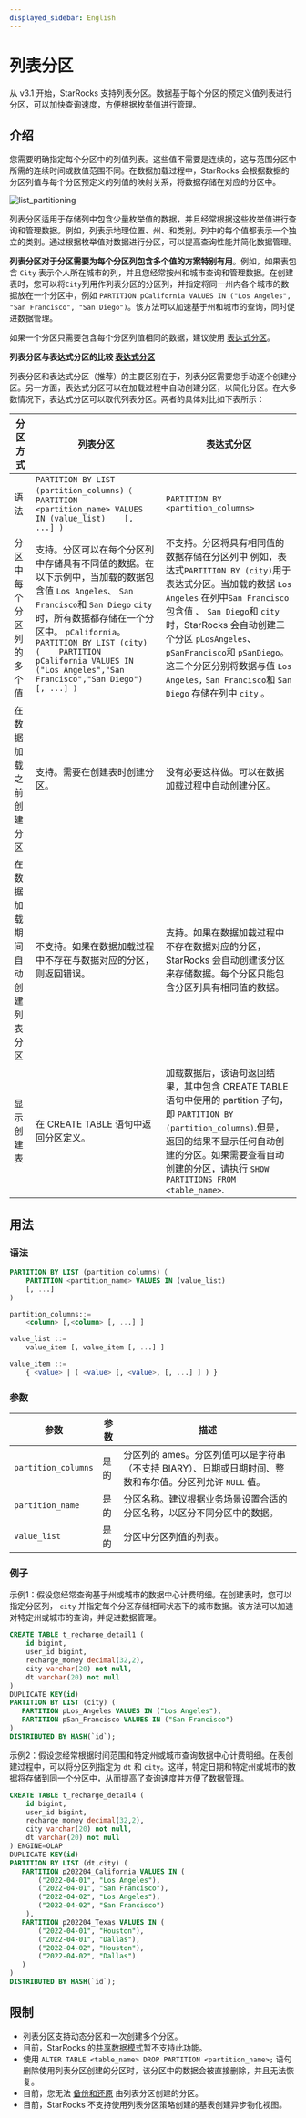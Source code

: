 ```yaml
---
displayed_sidebar: English
---
```


# 列表分区

从 v3.1 开始，StarRocks 支持列表分区。数据基于每个分区的预定义值列表进行分区，可以加快查询速度，方便根据枚举值进行管理。

## 介绍

您需要明确指定每个分区中的列值列表。这些值不需要是连续的，这与范围分区中所需的连续时间或数值范围不同。在数据加载过程中，StarRocks 会根据数据的分区列值与每个分区预定义的列值的映射关系，将数据存储在对应的分区中。

![list_partitioning](../assets/list_partitioning.png)

列表分区适用于存储列中包含少量枚举值的数据，并且经常根据这些枚举值进行查询和管理数据。例如，列表示地理位置、州、和类别。列中的每个值都表示一个独立的类别。通过根据枚举值对数据进行分区，可以提高查询性能并简化数据管理。

**列表分区对于分区需要为每个分区列包含多个值的方案特别有用**。例如，如果表包含 `City` 表示个人所在城市的列，并且您经常按州和城市查询和管理数据。在创建表时，您可以将`City`列用作列表分区的分区列，并指定将同一州内各个城市的数据放在一个分区中，例如 `PARTITION pCalifornia VALUES IN ("Los Angeles", "San Francisco", "San Diego")`。该方法可以加速基于州和城市的查询，同时促进数据管理。

如果一个分区只需要包含每个分区列值相同的数据，建议使用 [表达式分区](./expression_partitioning.md)。

**列表分区与表达式分区的比较 [表达式分区](./expression_partitioning.md)**

列表分区和表达式分区（推荐）的主要区别在于，列表分区需要您手动逐个创建分区。另一方面，表达式分区可以在加载过程中自动创建分区，以简化分区。在大多数情况下，表达式分区可以取代列表分区。两者的具体对比如下表所示：

| 分区方式                                      | **列表分区**                                        | **表达式分区**                                  |
| -------------------------------------------------------- | ------------------------------------------------------------ | ------------------------------------------------------------ |
| 语法                                                   | `PARTITION BY LIST (partition_columns)（    PARTITION <partition_name> VALUES IN (value_list)    [, ...] )` | `PARTITION BY <partition_columns>`                           |
| 分区中每个分区列的多个值 | 支持。分区可以在每个分区列中存储具有不同值的数据。在以下示例中，当加载的数据包含值 `Los Angeles`、 `San Francisco`和 `San Diego` `city` 时，所有数据都存储在一个分区中。 `pCalifornia`。`PARTITION BY LIST (city) (    PARTITION pCalifornia VALUES IN ("Los Angeles","San Francisco","San Diego")    [, ...] )` | 不支持。分区将具有相同值的数据存储在分区列中 例如，表达式`PARTITION BY (city)`用于表达式分区。当加载的数据 `Los Angeles` 在列中`San Francisco`包含值 、 `San Diego`和 `city` 时，StarRocks 会自动创建三个分区 `pLosAngeles`、 `pSanFrancisco`和 `pSanDiego`。这三个分区分别将数据与值 `Los Angeles,` `San Francisco`和 `San Diego` 存储在列中 `city` 。 |
| 在数据加载之前创建分区                    | 支持。需要在创建表时创建分区。  | 没有必要这样做。可以在数据加载过程中自动创建分区。 |
| 在数据加载期间自动创建列表分区 | 不支持。如果在数据加载过程中不存在与数据对应的分区，则返回错误。 | 支持。如果在数据加载过程中不存在数据对应的分区，StarRocks 会自动创建该分区来存储数据。每个分区只能包含分区列具有相同值的数据。 |
| 显示创建表                                        | 在 CREATE TABLE 语句中返回分区定义。 | 加载数据后，该语句返回结果，其中包含 CREATE TABLE 语句中使用的 partition 子句，即 `PARTITION BY (partition_columns)`.但是，返回的结果不显示任何自动创建的分区。如果需要查看自动创建的分区，请执行 `SHOW PARTITIONS FROM <table_name>`. |

## 用法

### 语法

```sql
PARTITION BY LIST (partition_columns)（
    PARTITION <partition_name> VALUES IN (value_list)
    [, ...]
)

partition_columns::= 
    <column> [,<column> [, ...] ]

value_list ::=
    value_item [, value_item [, ...] ]

value_item ::=
    { <value> | ( <value> [, <value>, [, ...] ] ) }    
```

### 参数

| **参数**      | **参数** | **描述**                                              |
| ------------------- | -------------- | ------------------------------------------------------------ |
| `partition_columns` | 是的            | 分区列的 ames。分区列值可以是字符串（不支持 BIARY）、日期或日期时间、整数和布尔值。分区列允许 `NULL` 值。 |
| `partition_name`    | 是的            | 分区名称。建议根据业务场景设置合适的分区名称，以区分不同分区中的数据。 |
| `value_list`        | 是的            | 分区中分区列值的列表。            |

### 例子

示例1：假设您经常查询基于州或城市的数据中心计费明细。在创建表时，您可以指定分区列， `city` 并指定每个分区存储相同状态下的城市数据。该方法可以加速对特定州或城市的查询，并促进数据管理。

```SQL
CREATE TABLE t_recharge_detail1 (
    id bigint,
    user_id bigint,
    recharge_money decimal(32,2), 
    city varchar(20) not null,
    dt varchar(20) not null
)
DUPLICATE KEY(id)
PARTITION BY LIST (city) (
   PARTITION pLos_Angeles VALUES IN ("Los Angeles"),
   PARTITION pSan_Francisco VALUES IN ("San Francisco")
)
DISTRIBUTED BY HASH(`id`);
```

示例2：假设您经常根据时间范围和特定州或城市查询数据中心计费明细。在表创建过程中，可以将分区列指定为 `dt`  和 `city`。这样，特定日期和特定州或城市的数据将存储到同一个分区中，从而提高了查询速度并方便了数据管理。

```SQL
CREATE TABLE t_recharge_detail4 (
    id bigint,
    user_id bigint,
    recharge_money decimal(32,2), 
    city varchar(20) not null,
    dt varchar(20) not null
) ENGINE=OLAP
DUPLICATE KEY(id)
PARTITION BY LIST (dt,city) (
   PARTITION p202204_California VALUES IN (
       ("2022-04-01", "Los Angeles"),
       ("2022-04-01", "San Francisco"),
       ("2022-04-02", "Los Angeles"),
       ("2022-04-02", "San Francisco")
    ),
   PARTITION p202204_Texas VALUES IN (
       ("2022-04-01", "Houston"),
       ("2022-04-01", "Dallas"),
       ("2022-04-02", "Houston"),
       ("2022-04-02", "Dallas")
   )
)
DISTRIBUTED BY HASH(`id`);
```

## 限制

- 列表分区支持动态分区和一次创建多个分区。
- 目前，StarRocks 的[共享数据模式](../deployment/shared_data/s3.md)暂不支持此功能。
- 使用 `ALTER TABLE <table_name> DROP PARTITION <partition_name>;` 语句删除使用列表分区创建的分区时，该分区中的数据会被直接删除，并且无法恢复。
- 目前，您无法 [备份和还原](../administration/Backup_and_restore.md) 由列表分区创建的分区。
- 目前，StarRocks 不支持使用列表分区策略创建的基表创建异步物化视图。
